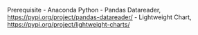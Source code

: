 Prerequisite
    - Anaconda Python
    - Pandas Datareader, https://pypi.org/project/pandas-datareader/
    - Lightweight Chart, https://pypi.org/project/lightweight-charts/

